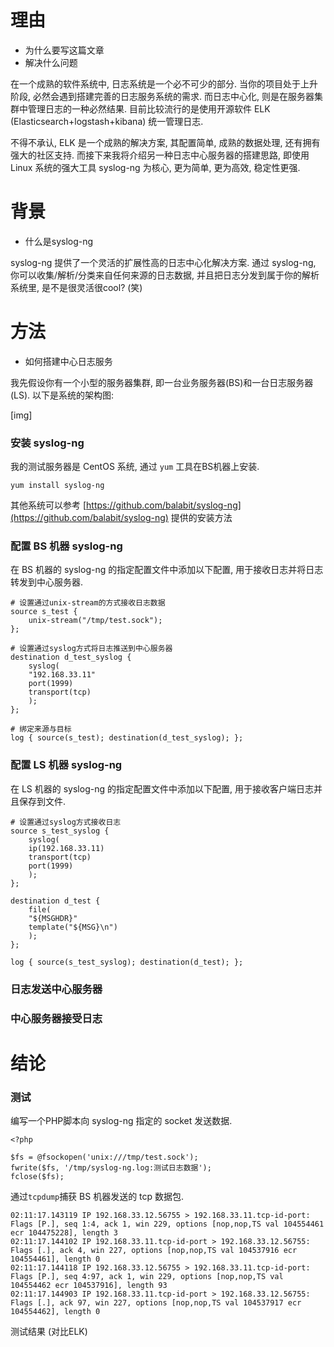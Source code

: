 # 理由
- 为什么要写这篇文章
- 解决什么问题

在一个成熟的软件系统中, 日志系统是一个必不可少的部分. 当你的项目处于上升阶段, 必然会遇到搭建完善的日志服务系统的需求. 而日志中心化, 则是在服务器集群中管理日志的一种必然结果. 目前比较流行的是使用开源软件 ELK (Elasticsearch+logstash+kibana) 统一管理日志. 

不得不承认, ELK 是一个成熟的解决方案, 其配置简单, 成熟的数据处理, 还有拥有强大的社区支持. 而接下来我将介绍另一种日志中心服务器的搭建思路, 即使用 Linux 系统的强大工具 syslog-ng 为核心, 更为简单, 更为高效, 稳定性更强.


# 背景
- 什么是syslog-ng

syslog-ng 提供了一个灵活的扩展性高的日志中心化解决方案. 通过 syslog-ng, 你可以收集/解析/分类来自任何来源的日志数据, 并且把日志分发到属于你的解析系统里, 是不是很灵活很cool? (笑)

# 方法
- 如何搭建中心日志服务

我先假设你有一个小型的服务器集群, 即一台业务服务器(BS)和一台日志服务器(LS). 以下是系统的架构图: 

[img]

### 安装 syslog-ng

我的测试服务器是 CentOS 系统, 通过 `yum` 工具在BS机器上安装.

```
yum install syslog-ng
```

其他系统可以参考 [https://github.com/balabit/syslog-ng](https://github.com/balabit/syslog-ng) 提供的安装方法

### 配置 BS 机器 syslog-ng

在 BS 机器的 syslog-ng 的指定配置文件中添加以下配置, 用于接收日志并将日志转发到中心服务器.

```
# 设置通过unix-stream的方式接收日志数据
source s_test {
	unix-stream("/tmp/test.sock");
};

# 设置通过syslog方式将日志推送到中心服务器
destination d_test_syslog {
	syslog(
	"192.168.33.11"
	port(1999)
	transport(tcp)
	);
};

# 绑定来源与目标
log { source(s_test); destination(d_test_syslog); };
```

### 配置 LS 机器 syslog-ng

在 LS 机器的 syslog-ng 的指定配置文件中添加以下配置, 用于接收客户端日志并且保存到文件.

```
# 设置通过syslog方式接收日志
source s_test_syslog {
    syslog(
    ip(192.168.33.11)
    transport(tcp)
    port(1999)
    );
};

destination d_test {
    file(
    "${MSGHDR}"
    template("${MSG}\n")
    );
};

log { source(s_test_syslog); destination(d_test); };
```


### 

### 日志发送中心服务器

### 中心服务器接受日志


# 结论

### 测试

编写一个PHP脚本向 syslog-ng 指定的 socket 发送数据.

```
<?php

$fs = @fsockopen('unix:///tmp/test.sock');
fwrite($fs, '/tmp/syslog-ng.log:测试日志数据');
fclose($fs);
```

通过`tcpdump`捕获 BS 机器发送的 tcp 数据包.

```
02:11:17.143119 IP 192.168.33.12.56755 > 192.168.33.11.tcp-id-port: Flags [P.], seq 1:4, ack 1, win 229, options [nop,nop,TS val 104554461 ecr 104475228], length 3
02:11:17.144102 IP 192.168.33.11.tcp-id-port > 192.168.33.12.56755: Flags [.], ack 4, win 227, options [nop,nop,TS val 104537916 ecr 104554461], length 0
02:11:17.144118 IP 192.168.33.12.56755 > 192.168.33.11.tcp-id-port: Flags [P.], seq 4:97, ack 1, win 229, options [nop,nop,TS val 104554462 ecr 104537916], length 93
02:11:17.144903 IP 192.168.33.11.tcp-id-port > 192.168.33.12.56755: Flags [.], ack 97, win 227, options [nop,nop,TS val 104537917 ecr 104554462], length 0
```



测试结果 (对比ELK)